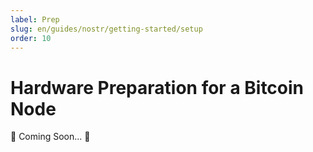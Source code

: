 ```yaml
---
label: Prep
slug: en/guides/nostr/getting-started/setup
order: 10
---
```


# Hardware Preparation for a Bitcoin Node

🚧 Coming Soon... 🚧
